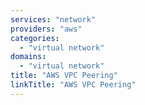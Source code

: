 ```yaml
---
services: "network"
providers: "aws"
categories: 
  - "virtual network"
domains:
  - "virtual network" 
title: "AWS VPC Peering"
linkTitle: "AWS VPC Peering"
---
```

